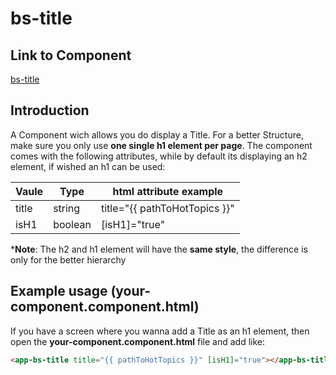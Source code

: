 # bs-title

## Link to Component

[bs-title](../../../src/app/layouts/base-structures/bs-title/bs-title.component.ts)

## Introduction

A Component wich allows you do display a Title. For a better Structure, make sure you only use **one single h1 element per page**. The component comes with the following attributes, while by default its displaying an h2 element, if wished an h1 can be used:

| Vaule | Type    | html attribute example        |
| ----- | ------- | ----------------------------- |
| title | string  | title="{{ pathToHotTopics }}" |
| isH1  | boolean | [isH1]="true"                 |

\***Note**: The h2 and h1 element will have the **same style**, the difference is only for the better hierarchy

## Example usage (your-component.component.html)

If you have a screen where you wanna add a Title as an h1 element, then open the **your-component.component.html** file and add like:

```html
<app-bs-title title="{{ pathToHotTopics }}" [isH1]="true"></app-bs-title>
```
